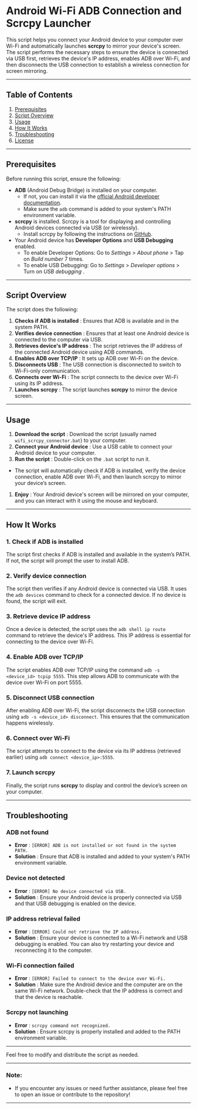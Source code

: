 # Android Wi-Fi ADB Connection and Scrcpy Launcher

This script helps you connect your Android device to your computer over Wi-Fi and automatically launches **scrcpy** to mirror your device's screen. The script performs the necessary steps to ensure the device is connected via USB first, retrieves the device's IP address, enables ADB over Wi-Fi, and then disconnects the USB connection to establish a wireless connection for screen mirroring.

---

## Table of Contents

1. [Prerequisites]()
2. [Script Overview]()
3. [Usage]()
4. [How It Works]()
5. [Troubleshooting]()
6. [License]()

---

## Prerequisites

Before running this script, ensure the following:

* **ADB** (Android Debug Bridge) is installed on your computer.
  * If not, you can install it via the [official Android developer documentation](https://developer.android.com/studio/command-line/adb).
  * Make sure the `adb` command is added to your system's PATH environment variable.
* **scrcpy** is installed. Scrcpy is a tool for displaying and controlling Android devices connected via USB (or wirelessly).
  * Install scrcpy by following the instructions on [GitHub](https://github.com/Genymobile/scrcpy).
* Your Android device has **Developer Options** and **USB Debugging** enabled.
  * To enable Developer Options: Go to *Settings* > *About phone* > Tap on *Build number* 7 times.
  * To enable USB Debugging: Go to *Settings* > *Developer options* > Turn on  *USB debugging* .

---

## Script Overview

The script does the following:

1. **Checks if ADB is installed** : Ensures that ADB is available and in the system PATH.
2. **Verifies device connection** : Ensures that at least one Android device is connected to the computer via USB.
3. **Retrieves device's IP address** : The script retrieves the IP address of the connected Android device using ADB commands.
4. **Enables ADB over TCP/IP** : It sets up ADB over Wi-Fi on the device.
5. **Disconnects USB** : The USB connection is disconnected to switch to Wi-Fi-only communication.
6. **Connects over Wi-Fi** : The script connects to the device over Wi-Fi using its IP address.
7. **Launches scrcpy** : The script launches **scrcpy** to mirror the device screen.

---

## Usage

1. **Download the script** : Download the script (usually named `wifi_scrcpy_connector.bat`) to your computer.
2. **Connect your Android device** : Use a USB cable to connect your Android device to your computer.
3. **Run the script** : Double-click on the `.bat` script to run it.

* The script will automatically check if ADB is installed, verify the device connection, enable ADB over Wi-Fi, and then launch scrcpy to mirror your device’s screen.

1. **Enjoy** : Your Android device's screen will be mirrored on your computer, and you can interact with it using the mouse and keyboard.

---

## How It Works

### 1. Check if ADB is installed

The script first checks if ADB is installed and available in the system’s PATH. If not, the script will prompt the user to install ADB.

### 2. Verify device connection

The script then verifies if any Android device is connected via USB. It uses the `adb devices` command to check for a connected device. If no device is found, the script will exit.

### 3. Retrieve device IP address

Once a device is detected, the script uses the `adb shell ip route` command to retrieve the device's IP address. This IP address is essential for connecting to the device over Wi-Fi.

### 4. Enable ADB over TCP/IP

The script enables ADB over TCP/IP using the command `adb -s <device_id> tcpip 5555`. This step allows ADB to communicate with the device over Wi-Fi on port 5555.

### 5. Disconnect USB connection

After enabling ADB over Wi-Fi, the script disconnects the USB connection using `adb -s <device_id> disconnect`. This ensures that the communication happens wirelessly.

### 6. Connect over Wi-Fi

The script attempts to connect to the device via its IP address (retrieved earlier) using `adb connect <device_ip>:5555`.

### 7. Launch scrcpy

Finally, the script runs **scrcpy** to display and control the device’s screen on your computer.

---

## Troubleshooting

### ADB not found

* **Error** : `[ERROR] ADB is not installed or not found in the system PATH.`
* **Solution** : Ensure that ADB is installed and added to your system's PATH environment variable.

### Device not detected

* **Error** : `[ERROR] No device connected via USB.`
* **Solution** : Ensure your Android device is properly connected via USB and that USB debugging is enabled on the device.

### IP address retrieval failed

* **Error** : `[ERROR] Could not retrieve the IP address.`
* **Solution** : Ensure your device is connected to a Wi-Fi network and USB debugging is enabled. You can also try restarting your device and reconnecting it to the computer.

### Wi-Fi connection failed

* **Error** : `[ERROR] Failed to connect to the device over Wi-Fi.`
* **Solution** : Make sure the Android device and the computer are on the same Wi-Fi network. Double-check that the IP address is correct and that the device is reachable.

### Scrcpy not launching

* **Error** : `scrcpy command not recognized.`
* **Solution** : Ensure scrcpy is properly installed and added to the PATH environment variable.

---

Feel free to modify and distribute the script as needed.

---

### Note:

* If you encounter any issues or need further assistance, please feel free to open an issue or contribute to the repository!

---
